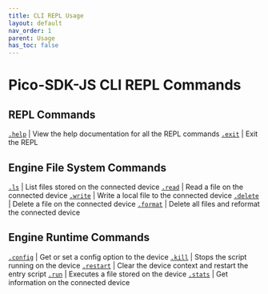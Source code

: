 ```yaml
---
title: CLI REPL Usage
layout: default
nav_order: 1
parent: Usage
has_toc: false
---
```


# Pico-SDK-JS CLI REPL Commands

## REPL Commands

[`.help`](help) | View the help documentation for all the REPL commands
[`.exit`](exit) | Exit the REPL

## Engine File System Commands

[`.ls`](ls) | List files stored on the connected device
[`.read`](read) | Read a file on the connected device
[`.write`](write) | Write a local file to the connected device
[`.delete`](delete) | Delete a file on the connected device
[`.format`](format) | Delete all files and reformat the connected device

## Engine Runtime Commands

[`.config`](config) | Get or set a config option to the device
[`.kill`](kill) | Stops the script running on the device
[`.restart`](restart) | Clear the device context and restart the entry script
[`.run`](run) | Executes a file stored on the device
[`.stats`](stats) | Get information on the connected device
